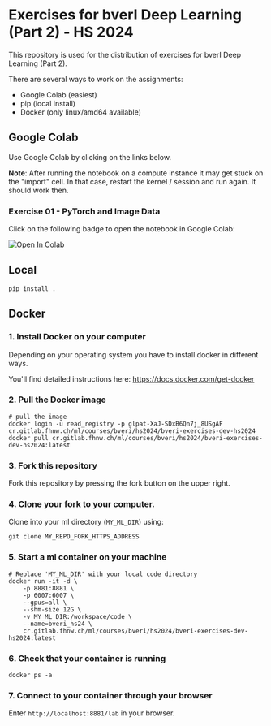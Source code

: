 # Exercises for bverI Deep Learning (Part 2) - HS 2024

This repository is used for the distribution of exercises for bverI Deep Learning (Part 2).

There are several ways to work on the assignments:

- Google Colab (easiest)
- pip  (local install)
- Docker (only linux/amd64 available)

## Google Colab

Use Google Colab by clicking on the links below.

**Note**: After running the notebook on a compute instance it may get stuck on the "import" cell. In that case, restart the kernel / session and run again. It should work then.

### Exercise 01 - PyTorch and Image Data

Click on the following badge to open the notebook in Google Colab:

[![Open In Colab](https://colab.research.google.com/assets/colab-badge.svg)](https://colab.research.google.com/github/i4Ds/bveri-exercises-hs2024/blob/main/notebooks/01_pytorch_and_images/pytorch_and_images.ipynb)

## Local

```
pip install .
```

## Docker

### 1. Install Docker on your computer

Depending on your operating system you have to install docker in different ways.

You'll find detailed instructions here: https://docs.docker.com/get-docker

### 2. Pull the Docker image

```
# pull the image
docker login -u read_registry -p glpat-XaJ-SDxB6Qn7j_8USgAF cr.gitlab.fhnw.ch/ml/courses/bveri/hs2024/bveri-exercises-dev-hs2024
docker pull cr.gitlab.fhnw.ch/ml/courses/bveri/hs2024/bveri-exercises-dev-hs2024:latest
```

### 3. Fork this repository

Fork this repository by pressing the fork button on the upper right.

### 4. Clone your fork to your computer.

Clone into your ml directory (`MY_ML_DIR`) using:

```
git clone MY_REPO_FORK_HTTPS_ADDRESS
```

### 5. Start a ml container on your machine

```
# Replace 'MY_ML_DIR' with your local code directory
docker run -it -d \
    -p 8881:8881 \
    -p 6007:6007 \
    --gpus=all \
    --shm-size 12G \
    -v MY_ML_DIR:/workspace/code \
    --name=bveri_hs24 \
    cr.gitlab.fhnw.ch/ml/courses/bveri/hs2024/bveri-exercises-dev-hs2024:latest
```

### 6. Check that your container is running

```
docker ps -a
```

### 7. Connect to your container through your browser

Enter `http://localhost:8881/lab` in your browser.
